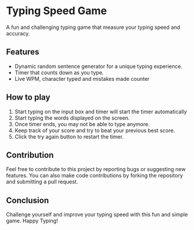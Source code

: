 # Typing Speed Game

A fun and challenging typing game that measure your typing speed and accuracy.

## Features

- Dynamic random sentence generator for a unique typing experience.
- Timer that counts down as you type.
- Live WPM, character typed and mistakes made counter

## How to play

1. Start typing on the input box and timer will start the timer automatically
2. Start typing the words displayed on the screen.
3. Once timer ends, you may not be able to type anymore.
4. Keep track of your score and try to beat your previous best score.
5. Click the try again button to restart the timer.

## Contribution

Feel free to contribute to this project by reporting bugs or suggesting new features. You can also make code contributions by forking the repository and submitting a pull request.

## Conclusion

Challenge yourself and improve your typing speed with this fun and simple game. Happy Typing!
